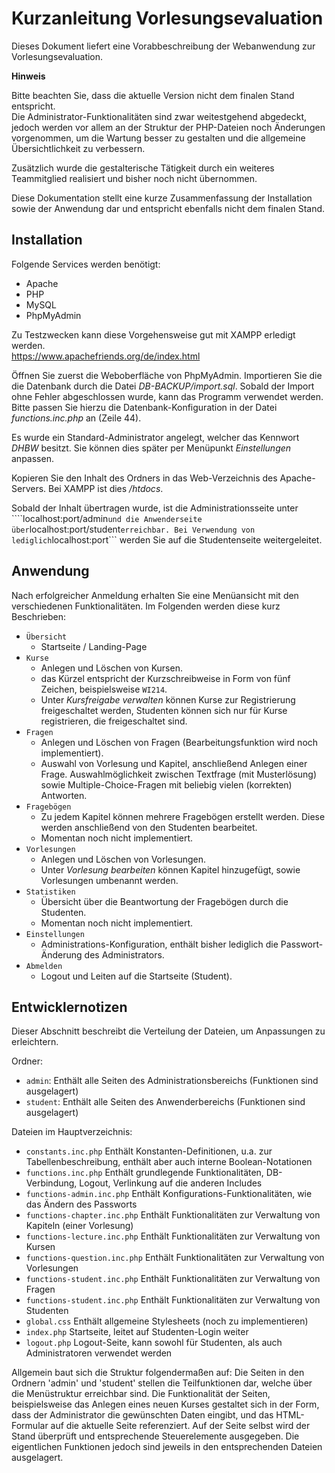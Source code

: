 # Kurzanleitung Vorlesungsevaluation

Dieses Dokument liefert eine Vorabbeschreibung der Webanwendung zur Vorlesungsevaluation.

**Hinweis**

Bitte beachten Sie, dass die aktuelle Version nicht dem finalen Stand entspricht.  
Die Administrator-Funktionalitäten sind zwar weitestgehend abgedeckt,
jedoch werden vor allem an der Struktur der PHP-Dateien noch Änderungen vorgenommen,
um die Wartung besser zu gestalten und die allgemeine Übersichtlichkeit zu verbessern.

Zusätzlich wurde die gestalterische Tätigkeit durch ein weiteres Teammitglied realisiert und bisher noch nicht übernommen.

Diese Dokumentation stellt eine kurze Zusammenfassung der Installation sowie der Anwendung dar und
entspricht ebenfalls nicht dem finalen Stand.

## Installation

Folgende Services werden benötigt:
* Apache
* PHP
* MySQL
* PhpMyAdmin

Zu Testzwecken kann diese Vorgehensweise gut mit XAMPP erledigt werden.  
https://www.apachefriends.org/de/index.html


Öffnen Sie zuerst die Weboberfläche von PhpMyAdmin. Importieren Sie die die Datenbank
durch die Datei *DB-BACKUP/import.sql*.
Sobald der Import ohne Fehler abgeschlossen wurde, kann das Programm verwendet werden.  
Bitte passen Sie hierzu die Datenbank-Konfiguration in der Datei *functions.inc.php* an (Zeile 44).

Es wurde ein Standard-Administrator angelegt, welcher das Kennwort *DHBW* besitzt.
Sie können dies später per Menüpunkt *Einstellungen* anpassen.

Kopieren Sie den Inhalt des Ordners in das Web-Verzeichnis des Apache-Servers.
Bei XAMPP ist dies */htdocs*.

Sobald der Inhalt übertragen wurde, ist die Administrationsseite unter ````localhost:port/admin```
und die Anwenderseite über ```localhost:port/student``` erreichbar. Bei Verwendung von lediglich ```localhost:port```
werden Sie auf die Studentenseite weitergeleitet.


## Anwendung

Nach erfolgreicher Anmeldung erhalten Sie eine Menüansicht mit den verschiedenen Funktionalitäten. Im Folgenden werden diese kurz Beschrieben:

* ```Übersicht```
  * Startseite / Landing-Page
* ```Kurse```
  * Anlegen und Löschen von Kursen.
  * das Kürzel entspricht der Kurzschreibweise in Form von fünf Zeichen, beispielsweise ```WI214```.
  * Unter *Kursfreigabe verwalten* können Kurse zur Registrierung freigeschaltet werden, Studenten können sich nur für Kurse registrieren, die freigeschaltet sind.
* ```Fragen```
  * Anlegen und Löschen von Fragen (Bearbeitungsfunktion wird noch implementiert).
  * Auswahl von Vorlesung und Kapitel, anschließend Anlegen einer Frage. Auswahlmöglichkeit zwischen Textfrage (mit Musterlösung) sowie Multiple-Choice-Fragen mit beliebig vielen (korrekten) Antworten.
* ```Fragebögen```
  * Zu jedem Kapitel können mehrere Fragebögen erstellt werden. Diese werden anschließend von den Studenten bearbeitet.
  * Momentan noch nicht implementiert.
* ```Vorlesungen```
  * Anlegen und Löschen von Vorlesungen.
  * Unter *Vorlesung bearbeiten* können Kapitel hinzugefügt, sowie Vorlesungen umbenannt werden.
* ```Statistiken```
  * Übersicht über die Beantwortung der Fragebögen durch die Studenten.
  * Momentan noch nicht implementiert.
* ```Einstellungen```
  * Administrations-Konfiguration, enthält bisher lediglich die Passwort-Änderung des Administrators.
* ```Abmelden```
  * Logout und Leiten auf die Startseite (Student).

## Entwicklernotizen

Dieser Abschnitt beschreibt die Verteilung der Dateien, um Anpassungen zu erleichtern.

Ordner:
* ```admin```: Enthält alle Seiten des Administrationsbereichs (Funktionen sind ausgelagert)
* ```student```: Enthält alle Seiten des Anwenderbereichs (Funktionen sind ausgelagert)

Dateien im Hauptverzeichnis:
* ```constants.inc.php``` Enthält Konstanten-Definitionen, u.a. zur Tabellenbeschreibung, enthält aber auch interne Boolean-Notationen
* ```functions.inc.php``` Enthält grundlegende Funktionalitäten, DB-Verbindung, Logout, Verlinkung auf die anderen Includes
* ```functions-admin.inc.php``` Enthält Konfigurations-Funktionalitäten, wie das Ändern des Passworts
* ```functions-chapter.inc.php``` Enthält Funktionalitäten zur Verwaltung von Kapiteln (einer Vorlesung)
* ```functions-lecture.inc.php``` Enthält Funktionalitäten zur Verwaltung von Kursen
* ```functions-question.inc.php``` Enthält Funktionalitäten zur Verwaltung von Vorlesungen
* ```functions-student.inc.php``` Enthält Funktionalitäten zur Verwaltung von Fragen
* ```functions-student.inc.php``` Enthält Funktionalitäten zur Verwaltung von Studenten
* ```global.css``` Enthält allgemeine Stylesheets (noch zu implementieren)
* ```index.php``` Startseite, leitet auf Studenten-Login weiter
* ```logout.php``` Logout-Seite, kann sowohl für Studenten, als auch Administratoren verwendet werden

Allgemein baut sich die Struktur folgendermaßen auf: Die Seiten in den Ordnern 'admin' und 'student' stellen die Teilfunktionen dar, welche über die Menüstruktur erreichbar sind. Die Funktionalität der Seiten, beispielsweise das Anlegen eines neuen Kurses gestaltet sich in der Form, dass der Administrator die gewünschten Daten eingibt, und das HTML-Formular auf die aktuelle Seite referenziert.
Auf der Seite selbst wird der Stand überprüft und entsprechende Steuerelemente ausgegeben.
Die eigentlichen Funktionen jedoch sind jeweils in den entsprechenden Dateien ausgelagert.
